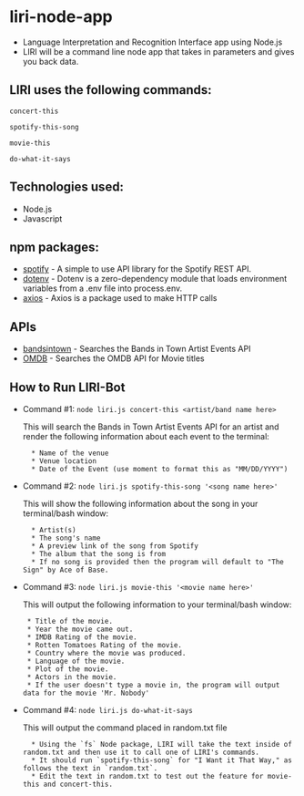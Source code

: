 # liri-node-app

* Language Interpretation and Recognition Interface app using Node.js
* LIRI will be a command line node app that takes in parameters and gives you back data.

## LIRI uses the following commands:
```
concert-this
```
```
spotify-this-song
```
```
movie-this
```
```
do-what-it-says
```

## Technologies used:

* Node.js
* Javascript

## npm packages: 
* [spotify](https://www.npmjs.com/package/node-spotify-api) - A simple to use API library for the Spotify REST API.
* [dotenv](https://www.npmjs.com/package/dotenv) - Dotenv is a zero-dependency module that loads environment variables from a .env file into process.env.
* [axios](https://www.npmjs.com/package/axios) - Axios is a package used to make HTTP calls 


## APIs
* [bandsintown](https://rest.bandsintown.com/) - Searches the Bands in Town Artist Events API
* [OMDB](https://www.omdbapi.com/) - Searches the OMDB API for Movie titles

## How to Run LIRI-Bot

* Command #1:  `node liri.js concert-this <artist/band name here>`
 
    This will search the Bands in Town Artist Events API for an artist and render the following information about each event to the terminal:

        * Name of the venue
        * Venue location
        * Date of the Event (use moment to format this as "MM/DD/YYYY")


* Command #2:  `node liri.js spotify-this-song '<song name here>'`
	
	This will show the following information about the song in your terminal/bash window: 

        * Artist(s) 
        * The song's name 
        * A preview link of the song from Spotify 
        * The album that the song is from
        * If no song is provided then the program will default to "The Sign" by Ace of Base.


* Command #3: `node liri.js movie-this '<movie name here>'`
	
	This will output the following information to your terminal/bash window:

	   * Title of the movie.
       * Year the movie came out.
       * IMDB Rating of the movie.
       * Rotten Tomatoes Rating of the movie.
       * Country where the movie was produced.
       * Language of the movie.
       * Plot of the movie.
       * Actors in the movie.
       * If the user doesn't type a movie in, the program will output data for the movie 'Mr. Nobody'

* Command #4: `node liri.js do-what-it-says`

	This will output the command placed in random.txt file
    
        * Using the `fs` Node package, LIRI will take the text inside of random.txt and then use it to call one of LIRI's commands.
        * It should run `spotify-this-song` for "I Want it That Way," as follows the text in `random.txt`.
        * Edit the text in random.txt to test out the feature for movie-this and concert-this.



